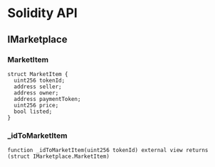 # Solidity API

## IMarketplace

### MarketItem

```solidity
struct MarketItem {
  uint256 tokenId;
  address seller;
  address owner;
  address paymentToken;
  uint256 price;
  bool listed;
}
```

### _idToMarketItem

```solidity
function _idToMarketItem(uint256 tokenId) external view returns (struct IMarketplace.MarketItem)
```

